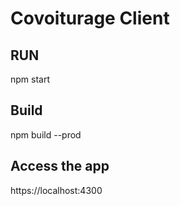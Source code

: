 # Covoiturage Client

## RUN

npm start

## Build

npm build --prod

## Access the app

https://localhost:4300
